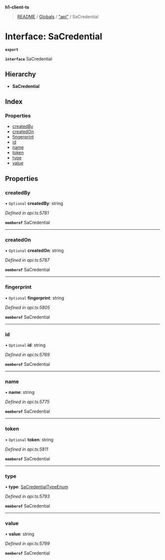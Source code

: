 **h1-client-ts**

> [README](../README.md) / [Globals](../globals.md) / ["api"](../modules/_api_.md) / SaCredential

# Interface: SaCredential

**`export`** 

**`interface`** SaCredential

## Hierarchy

* **SaCredential**

## Index

### Properties

* [createdBy](_api_.sacredential.md#createdby)
* [createdOn](_api_.sacredential.md#createdon)
* [fingerprint](_api_.sacredential.md#fingerprint)
* [id](_api_.sacredential.md#id)
* [name](_api_.sacredential.md#name)
* [token](_api_.sacredential.md#token)
* [type](_api_.sacredential.md#type)
* [value](_api_.sacredential.md#value)

## Properties

### createdBy

• `Optional` **createdBy**: string

*Defined in api.ts:5781*

**`memberof`** SaCredential

___

### createdOn

• `Optional` **createdOn**: string

*Defined in api.ts:5787*

**`memberof`** SaCredential

___

### fingerprint

• `Optional` **fingerprint**: string

*Defined in api.ts:5805*

**`memberof`** SaCredential

___

### id

• `Optional` **id**: string

*Defined in api.ts:5769*

**`memberof`** SaCredential

___

### name

•  **name**: string

*Defined in api.ts:5775*

**`memberof`** SaCredential

___

### token

• `Optional` **token**: string

*Defined in api.ts:5811*

**`memberof`** SaCredential

___

### type

•  **type**: [SaCredentialTypeEnum](../enums/_api_.sacredentialtypeenum.md)

*Defined in api.ts:5793*

**`memberof`** SaCredential

___

### value

•  **value**: string

*Defined in api.ts:5799*

**`memberof`** SaCredential
